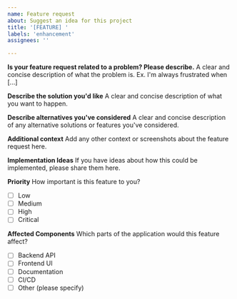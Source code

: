 ```yaml
---
name: Feature request
about: Suggest an idea for this project
title: '[FEATURE] '
labels: 'enhancement'
assignees: ''

---
```


**Is your feature request related to a problem? Please describe.**
A clear and concise description of what the problem is. Ex. I'm always frustrated when [...]

**Describe the solution you'd like**
A clear and concise description of what you want to happen.

**Describe alternatives you've considered**
A clear and concise description of any alternative solutions or features you've considered.

**Additional context**
Add any other context or screenshots about the feature request here.

**Implementation Ideas**
If you have ideas about how this could be implemented, please share them here.

**Priority**
How important is this feature to you?
- [ ] Low
- [ ] Medium
- [ ] High
- [ ] Critical

**Affected Components**
Which parts of the application would this feature affect?
- [ ] Backend API
- [ ] Frontend UI
- [ ] Documentation
- [ ] CI/CD
- [ ] Other (please specify)
